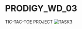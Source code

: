 # PRODIGY_WD_03
 TIC-TAC-TOE PROJECT
![TASK3](https://github.com/210304124278/PRODIGY_WD_03/assets/141000511/4ad8ae1c-bdc7-4765-9793-57e0aed11dc0)
